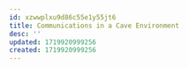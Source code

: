 ```yaml
---
id: xzwwplxu9d86c55e1y55jt6
title: Communications in a Cave Environment
desc: ''
updated: 1719920999256
created: 1719920999256
---
```


